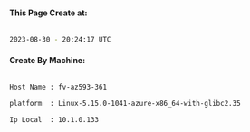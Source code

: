 
   
#### This Page Create at:

```bash

2023-08-30 - 20:24:17 UTC

```

#### Create By Machine:

```bash

Host Name : fv-az593-361

platform  : Linux-5.15.0-1041-azure-x86_64-with-glibc2.35

Ip Local  : 10.1.0.133

```

